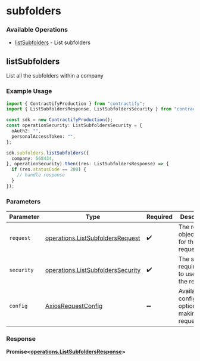 # subfolders

### Available Operations

* [listSubfolders](#listsubfolders) - List subfolders

## listSubfolders

List all the subfolders within a company

### Example Usage

```typescript
import { ContractifyProduction } from "contractify";
import { ListSubfoldersResponse, ListSubfoldersSecurity } from "contractify/dist/sdk/models/operations";

const sdk = new ContractifyProduction();
const operationSecurity: ListSubfoldersSecurity = {
  oAuth2: "",
  personalAccessToken: "",
};

sdk.subfolders.listSubfolders({
  company: 568434,
}, operationSecurity).then((res: ListSubfoldersResponse) => {
  if (res.statusCode == 200) {
    // handle response
  }
});
```

### Parameters

| Parameter                                                                              | Type                                                                                   | Required                                                                               | Description                                                                            |
| -------------------------------------------------------------------------------------- | -------------------------------------------------------------------------------------- | -------------------------------------------------------------------------------------- | -------------------------------------------------------------------------------------- |
| `request`                                                                              | [operations.ListSubfoldersRequest](../../models/operations/listsubfoldersrequest.md)   | :heavy_check_mark:                                                                     | The request object to use for the request.                                             |
| `security`                                                                             | [operations.ListSubfoldersSecurity](../../models/operations/listsubfolderssecurity.md) | :heavy_check_mark:                                                                     | The security requirements to use for the request.                                      |
| `config`                                                                               | [AxiosRequestConfig](https://axios-http.com/docs/req_config)                           | :heavy_minus_sign:                                                                     | Available config options for making requests.                                          |


### Response

**Promise<[operations.ListSubfoldersResponse](../../models/operations/listsubfoldersresponse.md)>**

